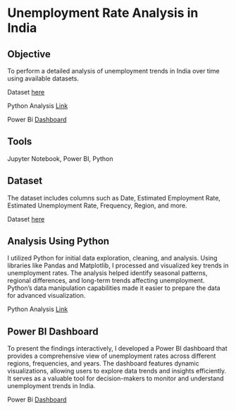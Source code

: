 # Unemployment Rate Analysis in India  

## Objective  
To perform a detailed analysis of unemployment trends in India over time using available datasets.  

Dataset [here](https://github.com/NishaChandila/Unemployment-analysis/blob/main/Unemployment%20in%20India.csv)

Python Analysis [Link](https://github.com/NishaChandila/Unemployment-analysis/blob/main/Unemployment-in-India.ipynb)

Power Bi [Dashboard](https://github.com/NishaChandila/Unemployment-analysis/blob/main/Unemployment-in-India-Report-1.jpg)

## Tools  
Jupyter Notebook, Power BI, Python  

## Dataset  
The dataset includes columns such as Date, Estimated Employment Rate, Estimated Unemployment Rate, Frequency, Region, and more.  

Dataset [here](https://github.com/NishaChandila/Unemployment-analysis/blob/main/Unemployment%20in%20India.csv)

## Analysis Using Python  
I utilized Python for initial data exploration, cleaning, and analysis. Using libraries like Pandas and Matplotlib, I processed and visualized key trends in unemployment rates. The analysis helped identify seasonal patterns, regional differences, and long-term trends affecting unemployment. Python’s data manipulation capabilities made it easier to prepare the data for advanced visualization.  

Python Analysis [Link](https://github.com/NishaChandila/Unemployment-analysis/blob/main/Unemployment-in-India.ipynb)

## Power BI Dashboard  
To present the findings interactively, I developed a Power BI dashboard that provides a comprehensive view of unemployment rates across different regions, frequencies, and years. The dashboard features dynamic visualizations, allowing users to explore data trends and insights efficiently. It serves as a valuable tool for decision-makers to monitor and understand unemployment trends in India.  

Power Bi [Dashboard](https://github.com/NishaChandila/Unemployment-analysis/blob/main/Unemployment-in-India-Report-1.jpg)
